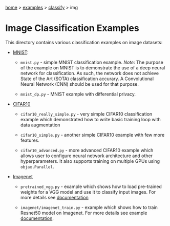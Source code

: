 [home](../../../README.md) > [examples](../../README.md) > [classify](../README.md) > img

# Image Classification Examples

This directory contains various classification examples on image datasets:

* [MNIST](http://yann.lecun.com/exdb/mnist/):

  * `mnist.py` - simple MNIST classification example.
    *Note*: The purpose of the example on MNIST is to demonstrate the use of a deep
    neural network for classification. As such, the network does not achieve State
    of the Art (SOTA) classification accurary. A Convolutional Neural Network (CNN)
    should be used for that purpose.

  * `mnist_dp.py` - MNIST example with differential privacy.

* [CIFAR10](https://www.cs.toronto.edu/~kriz/cifar.html)

  * `cifar10_really_simple.py` - very simple CIFAR10 classification example which
    demonstrated how to write basic training loop with data augmentation

  * `cifar10_simple.py` - another simple CIFAR10 example with few more features.

  * `cifar10_advanced.py` - more advanced CIFAR10 example which allows user to configure
    neural network architecture and other hyperparameters. It also supports training on multiple
    GPUs using `objax.Parallel`.

* [Imagenet](http://www.image-net.org/challenges/LSVRC/2012/)

  * `pretrained_vgg.py` - example which shows how to load pre-trained weights for a VGG model and use it
    to classify input images. For more details see [documentation](pretrained_vgg.md)

  * `imagenet/imagenet_train.py` - example which shows how to train Resnet50 model on Imagenet.
    For more details see example [documentation](imagenet/README.md).

